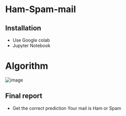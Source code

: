# Ham-Spam-mail

## Installation 
- Use Google colab
- Jupyter Notebook


# Algorithm
![image](https://user-images.githubusercontent.com/73145010/157453170-37435036-343c-41b8-b941-647f692be80f.png)

## Final report 
- Get the correct prediction Your mail is Ham or Spam

